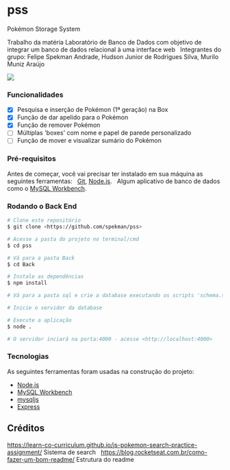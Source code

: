 # pss
Pokémon Storage System

Trabalho da matéria Laboratório de Banco de Dados com objetivo de integrar um banco de dados relacional à uma interface web &nbsp;
Integrantes do grupo: Felipe Spekman Andrade, Hudson Junior de Rodrigues Silva, Murilo Muniz Araújo

![](Front/assets/gif.gif)

### Funcionalidades

- [x] Pesquisa e inserção de Pokémon (1ª geração) na Box
- [x] Função de dar apelido para o Pokémon
- [x] Função de remover Pokémon
- [ ] Múltiplas 'boxes' com nome e papel de parede personalizado
- [ ] Função de mover e visualizar sumário do Pokémon

### Pré-requisitos

Antes de começar, você vai precisar ter instalado em sua máquina as seguintes ferramentas: &nbsp;
[Git](https://git-scm.com), [Node.js](https://nodejs.org/en/). &nbsp;
Algum aplicativo de banco de dados como o [MySQL Workbench](https://www.mysql.com/).

### Rodando o Back End

```bash
# Clone este repositório
$ git clone <https://github.com/spekman/pss>

# Acesse a pasta do projeto no terminal/cmd
$ cd pss

# Vá para a pasta Back
$ cd Back

# Instale as dependências
$ npm install

# Vá para a pasta sql e crie a database executando os scripts 'schema.sql' e 'pokemon_table.sql' nesta ordem 

# Inicie o servidor da database

# Execute a aplicação
$ node .

# O servidor inciará na porta:4000 - acesse <http://localhost:4000>
```

### Tecnologias

As seguintes ferramentas foram usadas na construção do projeto:

- [Node.js](https://nodejs.org/en/)
- [MySQL Workbench](https://www.mysql.com/)
- [mysqljs](https://www.npmjs.com/package/mysql)
- [Express](https://www.npmjs.com/package/express)


## Créditos

https://learn-co-curriculum.github.io/js-pokemon-search-practice-assignment/ Sistema de search &nbsp;
https://blog.rocketseat.com.br/como-fazer-um-bom-readme/ Estrutura do readme